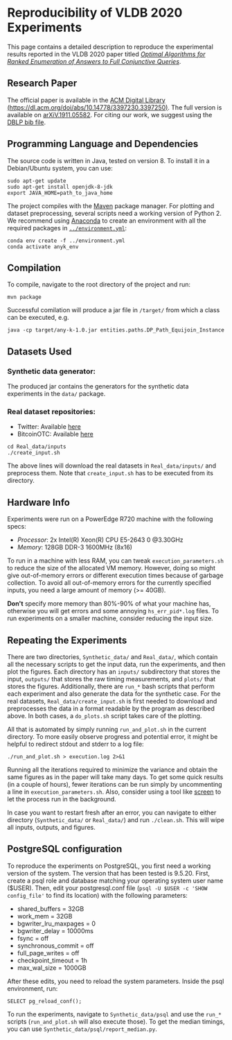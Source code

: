 # Reproducibility of VLDB 2020 Experiments

This page contains a detailed description to reproduce the experimental results reported 
in the VLDB 2020 paper titled 
[*Optimal Algorithms for Ranked Enumeration of Answers to Full Conjunctive Queries*](https://dl.acm.org/doi/abs/10.14778/3397230.3397250).



## Research Paper
The official paper is available in the 
[ACM Digital Library (https://dl.acm.org/doi/abs/10.14778/3397230.3397250)](https://dl.acm.org/doi/abs/10.14778/3397230.3397250). 
The full version is available on [arXiV.1911.05582](https://arxiv.org/abs/1911.05582). 
For citing our work, we suggest using the [DBLP bib file](https://dblp.uni-trier.de/rec/bibtex/journals/pvldb/TziavelisAGRY20).



## Programming Language and Dependencies
The source code is written in Java, tested on version 8. To install it in a Debian/Ubuntu system, you can use:
```
sudo apt-get update
sudo apt-get install openjdk-8-jdk
export JAVA_HOME=path_to_java_home
```
The project compiles with the [Maven](https://maven.apache.org/index.html) package manager.
For plotting and dataset preprocessing, several scripts need a working version of Python 2. We recommend using [Anaconda](https://docs.anaconda.com/anaconda/install/) to create an environment with all the required packages in [`../environment.yml`](https://github.com/northeastern-datalab/any-k-code/tree/master/Experiments/environment.yml):
```
conda env create -f ../environment.yml
conda activate anyk_env
```



## Compilation
To compile, navigate to the root directory of the project and run:
```
mvn package
```
Successful comilation will produce a jar file in `/target/` from which a class can be executed, e.g.
```
java -cp target/any-k-1.0.jar entities.paths.DP_Path_Equijoin_Instance
```



## Datasets Used

### Synthetic data generator: 

The produced jar contains the generators for the synthetic data experiments in the `data/` package. 

### Real dataset repositories:
* Twitter: Available [here](https://snap.stanford.edu/data/soc-sign-bitcoin-otc.html)
* BitcoinOTC: Available [here](http://datasets.syr.edu/datasets/Twitter.html)
```
cd Real_data/inputs
./create_input.sh
```
The above lines will download the real datasets in `Real_data/inputs/` and preprocess them. Note that `create_input.sh` has to be executed from its directory.



## Hardware Info   
Experiments were run on a PowerEdge R720 machine with the following specs:
- *Processor*: 2x Intel(R) Xeon(R) CPU E5-2643 0 @3.30GHz
- *Memory*: 128GB DDR-3 1600MHz (8x16) 

To run in a machine with less RAM, you can tweak `execution_parameters.sh` to reduce the size of the allocated VM memory. However, doing so might give out-of-memory errors or different execution times because of garbage collection. To avoid all out-of-memory errors for the currently specified inputs, you need a large amount of memory (>= 40GB). 

**Don't** specify more memory than 80%-90% of what your machine has, otherwise you will get errors and some annoying `hs_err_pid*.log` files. To run experiments on a smaller machine, consider reducing the input size.


## Repeating the Experiments
There are two directories, `Synthetic_data/` and `Real_data/`, which contain all the necessary scripts to get the input data, run the experiments, and then plot the figures. Each directory has an `inputs/` subdirectory that stores the input, `outputs/` that stores the raw timing measurements, and `plots/` that stores the figures. Additionally, there are `run_*` bash scripts that perform each experiment and also generate the data for the synthetic case. For the real datasets, `Real_data/create_input.sh` is first needed to download and preprocesses the data in a format readable by the program as described above. In both cases, a `do_plots.sh` script takes care of the plotting.

All that is automated by simply running `run_and_plot.sh` in the current directory. To more easily observe progress and potential error, it might be helpful to redirect stdout and stderr to a log file:
```
./run_and_plot.sh > execution.log 2>&1
```

Running all the iterations required to minimize the variance and obtain the same figures as in the paper will take many days. To get some quick results (in a couple of hours), fewer iterations can be run simply by uncommenting a line in `execution_parameters.sh`. Also, consider using a tool like [screen](https://www.gnu.org/software/screen/) to let the process run in the background.

In case you want to restart fresh after an error, you can navigate to either directory (`Synthetic_data/` or `Real_data/`) and run `./clean.sh`. This will wipe all inputs, outputs, and figures.


## PostgreSQL configuration
To reproduce the experiments on PostgreSQL, you first need a working version of the system. The version that has been tested is 9.5.20.
First, create a psql role and database matching your operating system user name ($USER).
Then, edit your postgresql.conf file (`psql -U $USER -c 'SHOW config_file'` to find its location) with the following parameters:

* shared_buffers = 32GB
* work_mem = 32GB
* bgwriter_lru_maxpages = 0
* bgwriter_delay = 10000ms
* fsync = off
* synchronous_commit = off
* full_page_writes = off
* checkpoint_timeout = 1h
* max_wal_size = 1000GB

After these edits, you need to reload the system parameters. Inside the psql environment, run:
```
SELECT pg_reload_conf();
```

To run the experiments, navigate to `Synthetic_data/psql` and use the `run_*` scripts (`run_and_plot.sh` will also execute those). To get the median timings, you can use `Synthetic_data/psql/report_median.py`.

